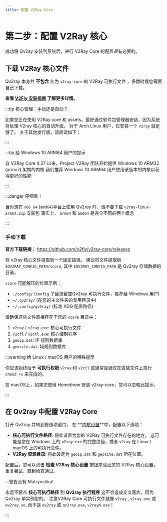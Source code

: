 ```yaml
---
title: 配置 V2Ray Core
---
```


# 第二步：配置 V2Ray 核心

成功将 Qv2ay 安装到系统后，进行 V2Ray Core 的配置*是*有必要的。

## 下载 V2Ray 核心文件

Qv2ray 本身并 **不包含** 名为 `v2ray-core` 的 V2Ray 可执行文件 ，多数时候您需要自己下载。

**查看 [V2Fly 安装指南](https://www.v2fly.org/guide/install.html) 了解更多详情。**

:::tip 核心管理：手动还是自动？

如果您正在使用 V2Ray core 和 assets。最好通过软件包管理器安装，因为系统将处理 V2ray 核心的自动升级。 对于 Arch Linux 用户，仅安装一个 `v2ray` 就足够了。 关于其他发行版，请阅读如下：

:::

:::tip 给 Windows 10 ARM64 用户的提示

自 V2Ray Core 4.27 以来，Project V2Ray 团队开始提供 Windows 10 ARM32 (armv7) 架构的内核 我们推荐 Windows 10 ARM64 用户使用该版本的内核以获得更好的性能

:::

:::danger 仔细看！

当你想在 `x86_64` (`amd64`)平台上使用 Qv2ray 时，请不要下载 `v2ray-linux-arm64.zip` 安装包 事实上， `arm64` 和 `amd64` 是完全不同的两个概念

:::

### 手动下载

**官方下载链接：** <https://github.com/v2fly/v2ray-core/releases>

将 v2ray 核心文件提取到一个固定路径。 建议将文件提取到 `$QV2RAY_CONFIG_PATH/vcore`, 其中 `$QV2RAY_CONFIG_PATH` 是 Qv2ray 存储数据的目录。

`vcore` 可能解压的位置示例：

- `./config/` (`config` 子目录留空Qv2ray 可执行文件，推荐给 Windows 用户)
- `~/.qv2ray/` (在您的主文件夹的专用目录中)
- `~/.config/qv2ray/` (标准 XDG 配置路径)

请确保这些文件直接存在于您的 `vcore` 目录中：

1. `v2ray` / `v2ray.exe`: 核心可执行文件
2. `v2ctl` / `v2ctl.exe`: 核心控制程序
3. `geoip.dat`: IP 规则数据库
4. `geosite.dat`: 域规则数据库

:::warning 给 Linux / macOS 用户的特殊提示

你应该始终给予 **可执行权限** `v2ray` 和 `v2ctl` 这通常是通过在这些文件上执行 `chmod +x` 来完成的。

在 macOS上，如果您使用 Homebrew 安装 v2ray-core，您可以忽略此提示。

:::

## 在 Qv2ray 中配置 V2Ray Core

打开 Qv2ray 并转到首选项窗口。 在 **[内核设置](qv2ray://open/preference/kernel)**中，配置以下选项：

- **核心可执行文件路径**: 将此设置为您的 V2Ray 可执行文件存在的地方。 这可能是您在 Windows 上的 `v2ray.exe` 的完整路径，或者 `v2ray` 在 Linux / macOS 上的可执行文件。
- **V2Ray 资源目录**: 将此设定为 `geoip.dat` 和 `geosite.dat` 所在位置。

配置后，您可以点击 **检查 V2Ray 核心设置** 按钮来验证您的 V2Ray 核心设置。 重复尝试，直到检查通过。

:::警告没有 Matryoshka!

永远不要点 **核心可执行路径** 到 **Qv2ray 执行程序** 这不会造成交叉轰炸，因为Qv2ray 单实例型的。 注意V2Ray Core 可执行文件就像 `v2ray` , `v2ray.exe` 或 `wv2ray.xe`, 而不是 `qv2ray` 或 `qv2ray.exe`, `v2rayN.exe`！

:::
